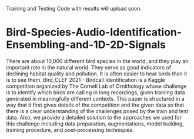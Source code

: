 Training and Testing Code with results will upload soon.
# Bird-Species-Audio-Identification-Ensembling-and-1D-2D-Signals
There are about 10,000 different bird species in the world, and they play an important role in the natural world. They serve as good indicators of declining habitat quality and pollution. It is often easier to hear birds than it is to see them. Bird_CLEF 2021 - Birdcall Identification is a Kaggle competition organized by The Cornell Lab of Ornithology whose challenge is to identify which birds are calling in long recordings, given training data generated in meaningfully different contexts. This paper is structured in a way that it first gives details of the competition and the given data so that there is a clear understanding of the challenges posed by the train and test data. Also, we provide a detailed solution to the approaches we used for this challenge including data preparation, augmentations, model building, training procedure, and post-processing techniques.
